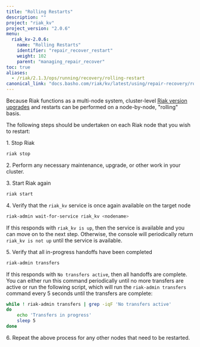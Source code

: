 ```yaml
---
title: "Rolling Restarts"
description: ""
project: "riak_kv"
project_version: "2.0.6"
menu:
  riak_kv-2.0.6:
    name: "Rolling Restarts"
    identifier: "repair_recover_restart"
    weight: 102
    parent: "managing_repair_recover"
toc: true
aliases:
  - /riak/2.1.3/ops/running/recovery/rolling-restart
canonical_link: "docs.basho.com/riak/kv/latest/using/repair-recovery/rolling-restart.md"
---
```


Because Riak functions as a multi-node system, cluster-level [Riak version upgrades](/riak/kv/2.0.6/setup/upgrading/cluster) and restarts can be performed on a node-by-node, "rolling" basis.

The following steps should be undertaken on each Riak node that you wish to restart:

1\. Stop Riak

```bash
riak stop
```

2\. Perform any necessary maintenance, upgrade, or other work in your cluster.

3\. Start Riak again

```bash
riak start
```

4\. Verify that the `riak_kv` service is once again available on the target node

```bash
riak-admin wait-for-service riak_kv <nodename>
```

If this responds with `riak_kv is up`, then the service is available and you can move on to the next step. Otherwise, the console will periodically return `riak_kv is not up` until the service is available.

5\. Verify that all in-progress handoffs have been completed

```bash
riak-admin transfers
```

If this responds with `No transfers active`, then all handoffs are complete. You can either run this command periodically until no more transfers are active or run the following script, which will run the `riak-admin transfers` command every 5 seconds until the transfers are complete:

```bash
while ! riak-admin transfers | grep -iqF 'No transfers active'
do
    echo 'Transfers in progress'
    sleep 5
done
```

6\. Repeat the above process for any other nodes that need to be restarted.
